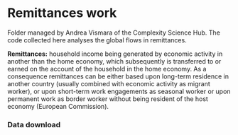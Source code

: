 # Remittances work

Folder managed by Andrea Vismara of the Complexity Science Hub. 
The code collected here analyses the global flows in remittances.

**Remittances:** household income being generated by economic activity in 
another than the home economy, which subsequently is transferred to or 
earned on the account of the household in the home economy. 
As a consequence remittances can be either based upon long-term residence
in another country (usually combined with economic activity as migrant 
worker), or upon short-term work engagements as seasonal 
worker or upon permanent work as border worker without being 
resident of the host economy (European Commission). 

### Data download

